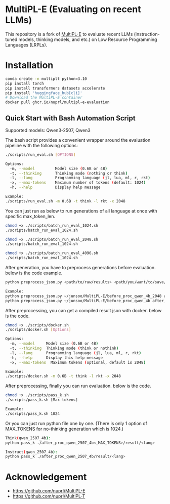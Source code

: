 # MultiPL-E (Evaluating on recent LLMs)

This repository is a fork of [MultiPL-E](https://github.com/nuprl/MultiPL-E) to evaluate recent LLMs (instruction-tuned models, thinking models, and etc.) on Low Resource Programming Languages (LRPLs).

# Installation

```bash
conda create -n multiplt python=3.10
pip install torch
pip install transformers datasets accelerate
pip install 'huggingface_hub[cli]'
# Download the MultiPL-E container
docker pull ghcr.io/nuprl/multipl-e-evaluation
```

## Quick Start with Bash Automation Script

Supported models: Qwen3-2507, Qwen3

The bash script provides a convenient wrapper around the evaluation pipeline with the following options:

```bash
./scripts/run_eval.sh [OPTIONS]

Options:
  -m, --model         Model size (0.6B or 4B)
  -t, --thinking      Thinking mode (nothing or think)
  -l, --lang          Programming language (jl, lua, ml, r, rkt)
  -x, --max-tokens    Maximum number of tokens (default: 1024)
  -h, --help          Display help message

Example:
./scripts/run_eval.sh -m 0.6B -t think -l rkt -x 2048

```

You can just run as below to run generations of all language at once with specific max_token_len.

```bash
chmod +x ./scripts/batch_run_eval_1024.sh
./scripts/batch_run_eval_1024.sh

chmod +x ./scripts/batch_run_eval_2048.sh
./scripts/batch_run_eval_1024.sh

chmod +x ./scripts/batch_run_eval_4096.sh
./scripts/batch_run_eval_1024.sh

```

After generation, you have to preprocess generations before evaluation. below is the code example.

```bash
python preprocess_json.py <path/to/raw/results> <path/you/want/to/save/results>

Example:
python preprocess_json.py ~/junsoo/MultiPL-E/before_proc_qwen_4b_2048 after_proc_qwen_4b_2048
python preprocess_json.py ~/junsoo/MultiPL-E/before_proc_qwen_4b after_proc_qwen_4b

```

After preprocessing, you can get a compiled result json with docker.
below is the code.

```bash
chmod +x ./scripts/docker.sh
./scripts/docker.sh [Options]

Options:
  -m, --model     Model size (0.6B or 4B)
  -t, --thinking  Thinking mode (think or nothink)
  -l, --lang      Programming language (jl, lua, ml, r, rkt)
  -h, --help      Display this help message
  -x, --max-tokens  Maximum tokens (optional, default is 2048)

Example:
./scripts/docker.sh -m 0.6B -t think -l rkt -x 2048

```

After preprocessing, finally you can run evaluation. below is the code.
```bash
chmod +x ./scripts/pass_k.sh
./scripts/pass_k.sh [Max tokens]

Example:
./scripts/pass_k.sh 1024

```

Or you can just run python file one by one.
(There is only 1 option of MAX_TOKENS for no-thinking generation which is 1024.)

```bash
Think(qwen_2507_4b):
python pass_k ./after_proc_qwen_2507_4b<_MAX_TOKENS>/result/<lang>

Instruct(qwen_2507_4b):
python pass_k ./after_proc_qwen_2507_4b/result/<lang>
```


# Acknowledgement 

- https://github.com/nuprl/MultiPL-E
- https://github.com/nuprl/MultiPL-T
